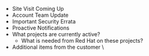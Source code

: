 - Site Visit Coming Up
- Account Team Update
- Important Security Errata
- Proactive Notifications
- What projects are currently active?
  - What is needed from Red Hat on these projects?
- Additional items from the customer
\

